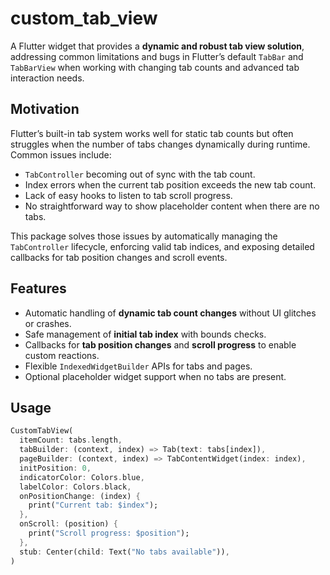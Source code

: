 # custom_tab_view

A Flutter widget that provides a **dynamic and robust tab view solution**, addressing common limitations and bugs in Flutter’s default `TabBar` and `TabBarView` when working with changing tab counts and advanced tab interaction needs.

## Motivation

Flutter’s built-in tab system works well for static tab counts but often struggles when the number of tabs changes dynamically during runtime. Common issues include:

- `TabController` becoming out of sync with the tab count.
- Index errors when the current tab position exceeds the new tab count.
- Lack of easy hooks to listen to tab scroll progress.
- No straightforward way to show placeholder content when there are no tabs.

This package solves those issues by automatically managing the `TabController` lifecycle, enforcing valid tab indices, and exposing detailed callbacks for tab position changes and scroll events.

## Features

- Automatic handling of **dynamic tab count changes** without UI glitches or crashes.
- Safe management of **initial tab index** with bounds checks.
- Callbacks for **tab position changes** and **scroll progress** to enable custom reactions.
- Flexible `IndexedWidgetBuilder` APIs for tabs and pages.
- Optional placeholder widget support when no tabs are present.

## Usage

```dart
CustomTabView(
  itemCount: tabs.length,
  tabBuilder: (context, index) => Tab(text: tabs[index]),
  pageBuilder: (context, index) => TabContentWidget(index: index),
  initPosition: 0,
  indicatorColor: Colors.blue,
  labelColor: Colors.black,
  onPositionChange: (index) {
    print("Current tab: $index");
  },
  onScroll: (position) {
    print("Scroll progress: $position");
  },
  stub: Center(child: Text("No tabs available")),
)
